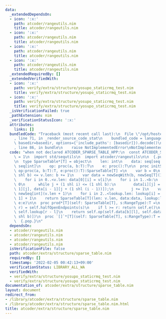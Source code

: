 ```yaml
---
data:
  _extendedDependsOn:
  - icon: ':x:'
    path: atcoder/rangeutils.nim
    title: atcoder/rangeutils.nim
  - icon: ':x:'
    path: atcoder/rangeutils.nim
    title: atcoder/rangeutils.nim
  - icon: ':x:'
    path: atcoder/rangeutils.nim
    title: atcoder/rangeutils.nim
  - icon: ':x:'
    path: atcoder/rangeutils.nim
    title: atcoder/rangeutils.nim
  _extendedRequiredBy: []
  _extendedVerifiedWith:
  - icon: ':x:'
    path: verify/extra/structure/yosupo_staticrmq_test.nim
    title: verify/extra/structure/yosupo_staticrmq_test.nim
  - icon: ':x:'
    path: verify/extra/structure/yosupo_staticrmq_test.nim
    title: verify/extra/structure/yosupo_staticrmq_test.nim
  _isVerificationFailed: true
  _pathExtension: nim
  _verificationStatusIcon: ':x:'
  attributes:
    links: []
  bundledCode: "Traceback (most recent call last):\n  File \"/opt/hostedtoolcache/Python/3.10.2/x64/lib/python3.10/site-packages/onlinejudge_verify/documentation/build.py\"\
    , line 71, in _render_source_code_stat\n    bundled_code = language.bundle(stat.path,\
    \ basedir=basedir, options={'include_paths': [basedir]}).decode()\n  File \"/opt/hostedtoolcache/Python/3.10.2/x64/lib/python3.10/site-packages/onlinejudge_verify/languages/nim.py\"\
    , line 86, in bundle\n    raise NotImplementedError\nNotImplementedError\n"
  code: "when not declared ATCODER_SPARSE_TABLE_HPP:\n  const ATCODER_SPARSE_TABLE_HPP*\
    \ = 1\n  import std/sequtils\n  import atcoder/rangeutils\n\n  {.push inline.}\n\
    \n  type SparseTable*[T] = object\n    len: int\n    data: seq[seq[T]]\n    lookup:\
    \ seq[int]\n    op: proc(a, b:T):T\n    e: proc():T\n\n  proc initSparseTable*[T](v:seq[T],\
    \ op:proc(a, b:T):T, e:proc():T):SparseTable[T] =\n    var b = 0\n    while (1\
    \ shl b) <= v.len: b += 1\n    var data = newSeqWith(b, newSeq[T](1 shl b))\n\
    \    for i in 0..<v.len: data[0][i] = v[i]\n    for i in 1..<b:\n      var j =\
    \ 0\n      while j + (1 shl i) <= (1 shl b):\n        data[i][j] = op(data[i -\
    \ 1][j], data[i - 1][j + (1 shl (i - 1))]);\n        j += 1\n    var lookup =\
    \ newSeq[int](v.len + 1)\n    for i in 2..<lookup.len: lookup[i] = lookup[i shr\
    \ 1] + 1\n    return SparseTable[T](len: v.len, data:data, lookup:lookup, op:op,\
    \ e:e)\n\n  proc prod*[T](self: SparseTable[T], s:RangeType):T =\n    let (l,\
    \ r) = self.halfOpenEndpoints(s)\n    if l >= r: return self.e()\n    let b =\
    \ self.lookup[r - l]\n    return self.op(self.data[b][l], self.data[b][r - (1\
    \ shl b)])\n  proc `[]`*[T](self: SparseTable[T], s:RangeType):T = self.prod(s)\n\
    \  {.pop.}\n"
  dependsOn:
  - atcoder/rangeutils.nim
  - atcoder/rangeutils.nim
  - atcoder/rangeutils.nim
  - atcoder/rangeutils.nim
  isVerificationFile: false
  path: atcoder/extra/structure/sparse_table.nim
  requiredBy: []
  timestamp: '2022-02-05 00:42:13+09:00'
  verificationStatus: LIBRARY_ALL_WA
  verifiedWith:
  - verify/extra/structure/yosupo_staticrmq_test.nim
  - verify/extra/structure/yosupo_staticrmq_test.nim
documentation_of: atcoder/extra/structure/sparse_table.nim
layout: document
redirect_from:
- /library/atcoder/extra/structure/sparse_table.nim
- /library/atcoder/extra/structure/sparse_table.nim.html
title: atcoder/extra/structure/sparse_table.nim
---
```

